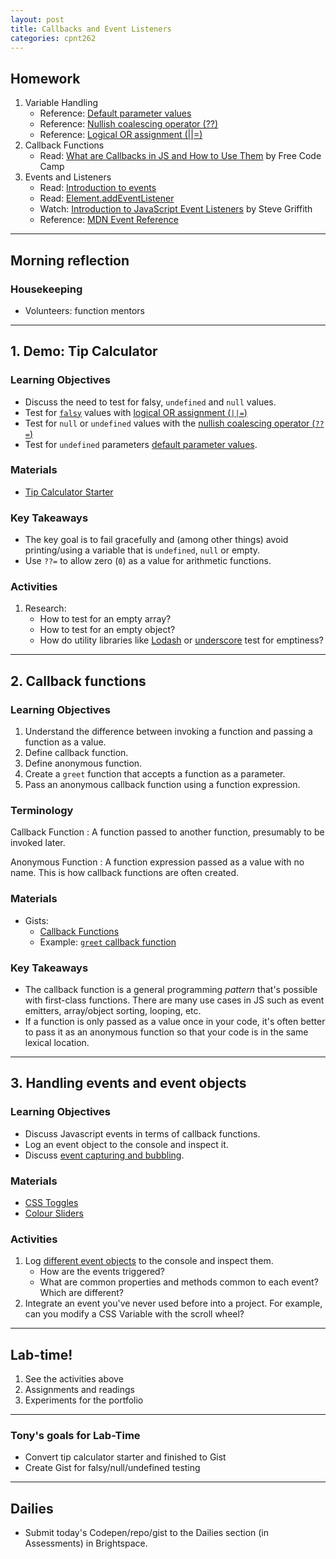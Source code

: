 ```yaml
---
layout: post
title: Callbacks and Event Listeners
categories: cpnt262
---
```


## Homework
1. Variable Handling
    - Reference: [Default parameter values](https://developer.mozilla.org/en-US/docs/Web/JavaScript/Reference/Functions/Default_parameters)
    - Reference: [Nullish coalescing operator (??)](https://developer.mozilla.org/en-US/docs/Web/JavaScript/Reference/Operators/Nullish_coalescing_operator)
    - Reference: [Logical OR assignment (||=)](https://developer.mozilla.org/en-US/docs/Web/JavaScript/Reference/Operators/Logical_OR_assignment)
2. Callback Functions
    - Read: [What are Callbacks in JS and How to Use Them](https://www.freecodecamp.org/news/javascript-callback-functions-what-are-callbacks-in-js-and-how-to-use-them/) by Free Code Camp
3. Events and Listeners
    - Read: [Introduction to events](https://developer.mozilla.org/en-US/docs/Learn/JavaScript/Building_blocks/Events)
    - Read: [Element.addEventListener](https://developer.mozilla.org/en-US/docs/Web/API/EventTarget/addEventListener)
    - Watch: [Introduction to JavaScript Event Listeners](https://youtu.be/EaRrmOtPYTM) by Steve Griffith
    - Reference: [MDN Event Reference](https://developer.mozilla.org/en-US/docs/Web/Events)

---
## Morning reflection
### Housekeeping
- Volunteers: function mentors

---

## 1. Demo: Tip Calculator
### Learning Objectives
- Discuss the need to test for falsy, `undefined` and `null` values.
- Test for [`falsy`](https://developer.mozilla.org/en-US/docs/Glossary/Falsy) values with [logical OR assignment (`||=`)](https://developer.mozilla.org/en-US/docs/Web/JavaScript/Reference/Operators/Logical_OR_assignment)
- Test for `null` or `undefined` values with the [nullish coalescing operator (`??=`)](https://developer.mozilla.org/en-US/docs/Web/JavaScript/Reference/Operators/Nullish_coalescing_operator)
- Test for `undefined` parameters [default parameter values](https://developer.mozilla.org/en-US/docs/Web/JavaScript/Reference/Functions/Default_parameters).

### Materials
- [Tip Calculator Starter](https://github.com/sait-wbdv/in-class/blob/main/w7w/tip-calculator/)

### Key Takeaways
- The key goal is to fail gracefully and (among other things) avoid printing/using a variable that is `undefined`, `null` or empty.
- Use `??=` to allow zero (`0`) as a value for arithmetic functions.

### Activities
1. Research: 
    - How to test for an empty array?
    - How to test for an empty object?
    - How do utility libraries like [Lodash](https://lodash.com/) or [underscore](https://underscorejs.org/) test for emptiness?

---

## 2. Callback functions
### Learning Objectives
1. Understand the difference between invoking a function and passing a function as a value.
2. Define callback function.
3. Define anonymous function.
4. Create a `greet` function that accepts a function as a parameter.
5. Pass an anonymous callback function using a function expression. 

### Terminology
Callback Function
: A function passed to another function, presumably to be invoked later.

Anonymous Function
: A function expression passed as a value with no name. This is how callback functions are often created.

### Materials
- Gists:
  - [Callback Functions](https://gist.github.com/acidtone/79cb54c90249b1d925dce3c2de45fdaf)
  - Example: [`greet` callback function](https://gist.github.com/acidtone/cf53fd8eac01a7a41fce234b8e66d3d6)

### Key Takeaways
- The callback function is a general programming _pattern_ that's possible with first-class functions. There are many use cases in JS such as event emitters, array/object sorting, looping, etc.
- If a function is only passed as a value once in your code, it's often better to pass it as an anonymous function so that your code is in the same lexical location.

---

## 3. Handling events and event objects
### Learning Objectives
- Discuss Javascript events in terms of callback functions.
- Log an event object to the console and inspect it.
- Discuss [event capturing and bubbling](https://developer.mozilla.org/en-US/docs/Learn/JavaScript/Building_blocks/Events#event_bubbling_and_capture).

### Materials
- [CSS Toggles](http://browsertherapy.com/challenges/css-toggles-with-classlist/)
- [Colour Sliders](http://browsertherapy.com/challenges/colour-sliders-css-variables/)

### Activities
1. Log [different event objects](https://developer.mozilla.org/en-US/docs/Web/Events#event_listing) to the console and inspect them. 
    - How are the events triggered?
    - What are common properties and methods common to each event? Which are different?
2. Integrate an event you've never used before into a project. For example, can you modify a CSS Variable with the scroll wheel?

---

## Lab-time!
1. See the activities above
2. Assignments and readings
3. Experiments for the portfolio

---

### Tony's goals for Lab-Time
- Convert tip calculator starter and finished to Gist
- Create Gist for falsy/null/undefined testing

---

## Dailies
- Submit today's Codepen/repo/gist to the Dailies section (in Assessments) in Brightspace.